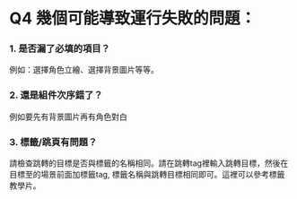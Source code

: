 # Q4 幾個可能導致運行失敗的問題：
### 1. 是否漏了必填的項目？
例如：選擇角色立繪、選擇背景圖片等等。

### 2. 還是組件次序錯了？
例如要先有背景圖片再有角色對白

### 3. 標籤/跳頁有問題？
請檢查跳轉的目標是否與標籤的名稱相同。請在跳轉tag裡輸入跳轉目標，然後在目標至的場景前面加標籤tag, 標籤名稱與跳轉目標相同即可。這裡可以參考標籤教學片。
